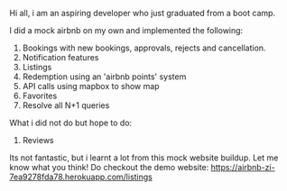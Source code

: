 Hi all, i am an aspiring developer who just graduated from a boot camp. 

I did a mock airbnb on my own and implemented the following:
1) Bookings with new bookings, approvals, rejects and cancellation. 
2) Notification features
3) Listings
4) Redemption using an 'airbnb points' system
5) API calls using mapbox to show map
6) Favorites
7) Resolve all N+1 queries

What i did not do but hope to do:
1) Reviews

Its not fantastic, but i learnt a lot from this mock website buildup. Let me know what you think!
Do checkout the demo website:
https://airbnb-zi-7ea9278fda78.herokuapp.com/listings
